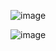 
![image](https://github.com/user-attachments/assets/52c31886-6b30-4ac0-aa04-09df56225641)

![image](https://github.com/user-attachments/assets/65178fa4-ec72-435e-86bb-2df0a5cb5b54)
